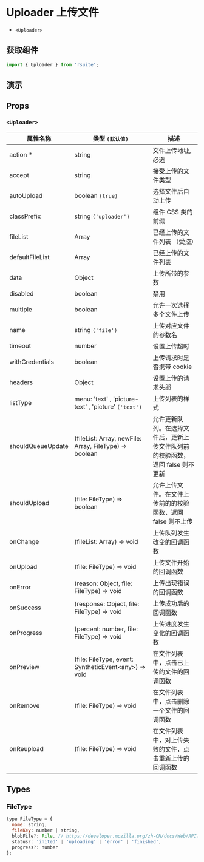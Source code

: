 # Uploader 上传文件

* `<Uploader>`

## 获取组件

```js
import { Uploader } from 'rsuite';
```

## 演示

<!--{demo}-->

## Props

### `<Uploader>`

| 属性名称          | 类型 `(默认值)`                                                            | 描述                                                                          |
| ----------------- | -------------------------------------------------------------------------- | ----------------------------------------------------------------------------- |
| action \*         | string                                                                     | 文件上传地址, 必选                                                            |
| accept            | string                                                                     | 接受上传的文件类型                                                            |
| autoUpload        | boolean `(true)`                                                           | 选择文件后自动上传                                                            |
| classPrefix       | string `('uploader')`                                                      | 组件 CSS 类的前缀                                                             |
| fileList          | Array<FileType>                                                            | 已经上传的文件列表 （受控）                                                   |
| defaultFileList   | Array<FileType>                                                            | 已经上传的文件列表                                                            |
| data              | Object                                                                     | 上传所带的参数                                                                |
| disabled          | boolean                                                                    | 禁用                                                                          |
| multiple          | boolean                                                                    | 允许一次选择多个文件上传                                                      |
| name              | string `('file')`                                                          | 上传对应文件的参数名                                                          |
| timeout           | number                                                                     | 设置上传超时                                                                  |
| withCredentials   | boolean                                                                    | 上传请求时是否携带 cookie                                                     |
| headers           | Object                                                                     | 设置上传的请求头部                                                            |
| listType          | menu: 'text' , 'picture-text' , 'picture' `('text')`                       | 上传列表的样式                                                                |
| shouldQueueUpdate | (fileList: Array<FileType>, newFile: Array<FileType>, FileType) => boolean | 允许更新队列。在选择文件后，更新上传文件队列前的校验函数，返回 false 则不更新 |
| shouldUpload      | (file: FileType) => boolean                                                | 允许上传文件。在文件上传前的的校验函数，返回 false 则不上传                   |
| onChange          | (fileList: Array<FileType>) => void                                        | 上传队列发生改变的回调函数                                                    |
| onUpload          | (file: FileType) => void                                                   | 上传文件开始的回调函数                                                        |
| onError           | (reason: Object, file: FileType) => void                                        | 上传出现错误的回调函数                                                        |
| onSuccess         | (response: Object, file: FileType) => void                                 | 上传成功后的回调函数                                                          |
| onProgress        | (percent: number, file: FileType) => void                                  | 上传进度发生变化的回调函数                                                    |
| onPreview         | (file: FileType, event: SyntheticEvent&lt;any&gt;) => void                 | 在文件列表中，点击已上传的文件的回调函数                                      |
| onRemove          | (file: FileType) => void                                                   | 在文件列表中，点击删除一个文件的回调函数                                      |
| onReupload        | (file: FileType) => void                                                   | 在文件列表中，对上传失败的文件，点击重新上传的回调函数                        |

## Types

### FileType

```js
type FileType = {
  name: string,
  fileKey: number | string,
  blobFile?: File, // https://developer.mozilla.org/zh-CN/docs/Web/API/File
  status?: 'inited' | 'uploading' | 'error' | 'finished',
  progress?: number
};
```
